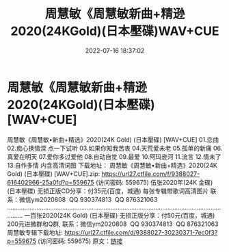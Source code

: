 ﻿---
title: 周慧敏《周慧敏新曲+精逊2020(24KGold)(日本壓碟)WAV+CUE
date: 2022-07-16 18:37:02
categories: 新碟专辑、稀有等精品
tags: 华语中文
---
# 周慧敏《周慧敏新曲+精逊2020(24KGold)(日本壓碟)[WAV+CUE]

周慧敏《周慧敏•新曲+精选》2020(24K Gold)
(日本壓碟) [WAV+CUE]
01.恋曲
02.痴心换情深
点一下试听
03.如果你知我苦衷
04.天荒爱未老
05.孤单的新痛
06.真爱在明天
07.爱你多过爱他
08.自动自觉
09.最爱
10.阿玛逊河
11.流言
12.情未了
13.自作多情
内含高清词图
下载地址：
周慧敏《周慧敏•新曲+精选》2020(24K Gold) (日本壓碟)
[WAV+CUE].zip: https://url27.ctfile.com/f/9388027-616402966-25a0fd?p=559675
(访问密码: 559675)
伍张2020年(24K 金碟)
(日本壓碟) 无损正版CD分享：付35元(百度，城通)
每张专辑带歌词高清图片
联系：微信ym2020808  QQ
930374813  QQ 876321063
.....................................................................................................................................
一百张2020(24K Gold)
(日本壓碟) 无损正版分享：付50元(百度，城通)
200元进微群和Q群,
联系：微信ym2020808  QQ 930374813  QQ
876321063
周慧敏专辑下载地址: https://url27.ctfile.com/d/9388027-30230371-7ec0f3?p=559675
(访问密码: 559675)
原文：[链接](https://blog.sina.com.cn/s/blog_1647c7e7601030ye7.html)